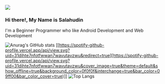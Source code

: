 ![](https://komarev.com/ghpvc/?username=Salahudin-cloud&color=orange&style=for-the-badge)
### Hi there!, My Name is Salahudin
I'm a Beginner Programmer who like  Android Development and Web Development
<br>

![Anurag's GitHub stats](https://github-readme-stats.vercel.app/api?username=Salahudin-cloud&show_icons=true&theme=dark)  [[https://spotify-github-profile.vercel.app/api/view.svg?uid=31dihte7nfotfwwan7wavutavzwu&redirect=true][https://spotify-github-profile.vercel.app/api/view.svg?uid=31dihte7nfotfwwan7wavutavzwu&cover_image=true&theme=default&show_offline=true&background_color=0f0f0f&interchange=true&bar_color=09ff00&bar_color_cover=true)]]
![Top Langs](https://github-readme-stats.vercel.app/api/top-langs/?username=Salahudin-cloud&layout=compact&theme=dark)





